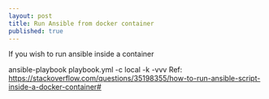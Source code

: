 ```yaml
---
layout: post
title: Run Ansible from docker container
published: true
---
```


If you wish to run ansible inside a container

ansible-playbook playbook.yml -c local -k -vvv
Ref:
https://stackoverflow.com/questions/35198355/how-to-run-ansible-script-inside-a-docker-container#
